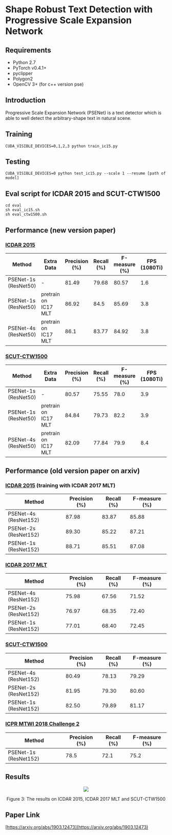 # Shape Robust Text Detection with Progressive Scale Expansion Network

## Requirements
* Python 2.7
* PyTorch v0.4.1+
* pyclipper
* Polygon2
* OpenCV 3+ (for c++ version pse)

## Introduction
Progressive Scale Expansion Network (PSENet) is a text detector which is able to well detect the arbitrary-shape text in natural scene.

## Training
```
CUDA_VISIBLE_DEVICES=0,1,2,3 python train_ic15.py
```

## Testing
```
CUDA_VISIBLE_DEVICES=0 python test_ic15.py --scale 1 --resume [path of model]
```

## Eval script for ICDAR 2015 and SCUT-CTW1500
```
cd eval
sh eval_ic15.sh
sh eval_ctw1500.sh
```


## Performance (new version paper)
### [ICDAR 2015](http://rrc.cvc.uab.es/?ch=4&com=evaluation&task=1)
| Method | Extra Data | Precision (%) | Recall (%) | F-measure (%) | FPS (1080Ti) | Model |
| - | - | - | - | - | - | - |
| PSENet-1s (ResNet50) | - | 81.49 | 79.68 | 80.57 | 1.6 | [baiduyun](https://pan.baidu.com/s/17FssfXd-hjsU5i2GGrKD-g)(extract code: rxti) |
| PSENet-1s (ResNet50) | pretrain on IC17 MLT | 86.92 | 84.5 | 85.69 | 3.8 | [baiduyun](https://pan.baidu.com/s/1oKVxHKuT3hdzDUmksbcgAQ)(extract code: aieo) |
| PSENet-4s (ResNet50) | pretrain on IC17 MLT | 86.1 | 83.77 | 84.92 | 3.8 | [baiduyun](https://pan.baidu.com/s/1oKVxHKuT3hdzDUmksbcgAQ)(extract code: aieo) |

### [SCUT-CTW1500](https://github.com/Yuliang-Liu/Curve-Text-Detector)
| Method | Extra Data | Precision (%) | Recall (%) | F-measure (%) | FPS (1080Ti) | Model |
| - | - | - | - | - | - | - |
| PSENet-1s (ResNet50) | - | 80.57 | 75.55 | 78.0 | 3.9 | [baiduyun](https://pan.baidu.com/s/1BqJspFwBmHjoqlE0jOrJQg)(extract code: ksv7) |
| PSENet-1s (ResNet50) | pretrain on IC17 MLT | 84.84| 79.73 | 82.2 | 3.9 | [baiduyun](https://pan.baidu.com/s/1zonNEABLk4ifseeJtQeS4w)(extract code: z7ac) |
| PSENet-4s (ResNet50) | pretrain on IC17 MLT | 82.09 | 77.84 | 79.9 | 8.4 | [baiduyun](https://pan.baidu.com/s/1zonNEABLk4ifseeJtQeS4w)(extract code: z7ac) |

## Performance (old version paper on arxiv)
### [ICDAR 2015](http://rrc.cvc.uab.es/?ch=4&com=evaluation&task=1) (training with ICDAR 2017 MLT)
| Method | Precision (%) | Recall (%) | F-measure (%) | 
| - | - | - | - |
| PSENet-4s (ResNet152) | 87.98 | 83.87 | 85.88 |
| PSENet-2s (ResNet152) | 89.30 | 85.22 | 87.21 |
| PSENet-1s (ResNet152) | 88.71 | 85.51 | 87.08 |

### [ICDAR 2017 MLT](http://rrc.cvc.uab.es/?ch=8&com=evaluation&task=1)
| Method | Precision (%) | Recall (%) | F-measure (%) | 
| - | - | - | - |
| PSENet-4s (ResNet152) | 75.98 | 67.56 | 71.52 |
| PSENet-2s (ResNet152) | 76.97 | 68.35 | 72.40 |
| PSENet-1s (ResNet152) | 77.01 | 68.40 | 72.45 |

### [SCUT-CTW1500](https://github.com/Yuliang-Liu/Curve-Text-Detector)
| Method | Precision (%) | Recall (%) | F-measure (%) | 
| - | - | - | - |
| PSENet-4s (ResNet152) | 80.49 | 78.13 | 79.29 |
| PSENet-2s (ResNet152) | 81.95 | 79.30 | 80.60 |
| PSENet-1s (ResNet152) | 82.50 | 79.89 | 81.17 |

### [ICPR MTWI 2018 Challenge 2](https://tianchi.aliyun.com/competition/rankingList.htm?spm=5176.100067.5678.4.65166a80jnPm5W&raceId=231651)
| Method | Precision (%) | Recall (%) | F-measure (%) | 
| - | - | - | - |
| PSENet-1s (ResNet152) | 78.5 | 72.1 | 75.2 |

## Results
<div align="center">
  <img src="https://github.com/whai362/PSENet/blob/master/figure/res0.png">
</div>
<p align="center">
  Figure 3: The results on ICDAR 2015, ICDAR 2017 MLT and SCUT-CTW1500
</p>

## Paper Link
[https://arxiv.org/abs/1903.12473](https://arxiv.org/abs/1903.12473)